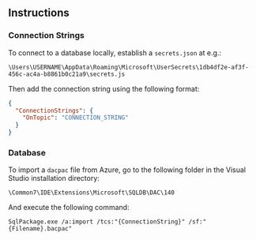 ## Instructions

### Connection Strings
To connect to a database locally, establish a `secrets.json` at e.g.:
```
\Users\USERNAME\AppData\Roaming\Microsoft\UserSecrets\1db4df2e-af3f-456c-ac4a-b8861b0c21a9\secrets.js
```

Then add the connection string using the following format:

```json
{
  "ConnectionStrings": {
    "OnTopic": "CONNECTION_STRING"
  }
}
```

### Database
To import a `dacpac` file from Azure, go to the following folder in the Visual Studio installation directory:
```
\Common7\IDE\Extensions\Microsoft\SQLDB\DAC\140
```
And execute the following command:
```
SqlPackage.exe /a:import /tcs:"{ConnectionString}" /sf:"{Filename}.bacpac"
```